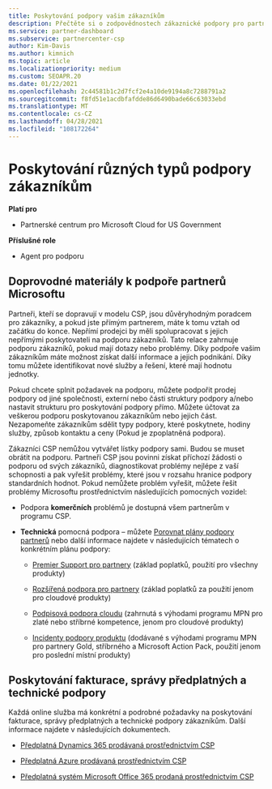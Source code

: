 ```yaml
---
title: Poskytování podpory vašim zákazníkům
description: Přečtěte si o zodpovědnostech zákaznické podpory pro partnery v programu CSP. Zahrnuje podporu pro fakturaci, správu předplatného a technické problémy.
ms.service: partner-dashboard
ms.subservice: partnercenter-csp
author: Kim-Davis
ms.author: kimnich
ms.topic: article
ms.localizationpriority: medium
ms.custom: SEOAPR.20
ms.date: 01/22/2021
ms.openlocfilehash: 2c44581b1c2d7fcf2e4a10de9194a8c7288791a2
ms.sourcegitcommit: f8fd51e1acdbfafdde86d6490bade66c63033ebd
ms.translationtype: MT
ms.contentlocale: cs-CZ
ms.lasthandoff: 04/28/2021
ms.locfileid: "108172264"
---
```

# <a name="providing-different-types-of-support-to-your-customers"></a>Poskytování různých typů podpory zákazníkům

**Platí pro**

-  Partnerské centrum pro Microsoft Cloud for US Government

**Příslušné role**

- Agent pro podporu

## <a name="microsoft-partner-support-guidance"></a>Doprovodné materiály k podpoře partnerů Microsoftu

Partneři, kteří se dopravují v modelu CSP, jsou důvěryhodným poradcem pro zákazníky, a pokud jste přímým partnerem, máte k tomu vztah od začátku do konce. Nepřímí prodejci by měli spolupracovat s jejich nepřímými poskytovateli na podporu zákazníků. Tato relace zahrnuje podporu zákazníků, pokud mají dotazy nebo problémy. Díky podpoře vašim zákazníkům máte možnost získat další informace a jejich podnikání. Díky tomu můžete identifikovat nové služby a řešení, které mají hodnotu jednotky.

Pokud chcete splnit požadavek na podporu, můžete podpořit prodej podpory od jiné společnosti, externí nebo části struktury podpory a/nebo nastavit strukturu pro poskytování podpory přímo. Můžete účtovat za veškerou podporu poskytovanou zákazníkům nebo jejich část. Nezapomeňte zákazníkům sdělit typy podpory, které poskytnete, hodiny služby, způsob kontaktu a ceny (Pokud je zpoplatněná podpora).

Zákazníci CSP nemůžou vytvářet lístky podpory sami. Budou se muset obrátit na podporu. Partneři CSP jsou povinni získat příchozí žádosti o podporu od svých zákazníků, diagnostikovat problémy nejlépe z vaší schopnosti a pak vyřešit problémy, které jsou v rozsahu hranice podpory standardních hodnot. Pokud nemůžete problém vyřešit, můžete řešit problémy Microsoftu prostřednictvím následujících pomocných vozidel:

- Podpora **komerčních** problémů je dostupná všem partnerům v programu CSP.

- **Technická** pomocná podpora – můžete [Porovnat plány podpory partnerů](https://partner.microsoft.com/support/partnersupport) nebo další informace najdete v následujících tématech o konkrétním plánu podpory:

  - [Premier Support pro partnery](https://partner.microsoft.com/support/microsoft-services-premier-support) (základ poplatků, použití pro všechny produkty)

  - [Rozšířená podpora pro partnery](https://partner.microsoft.com/support/advanced-cloud-support) (základ poplatků za použití jenom pro cloudové produkty)

  - [Podpisová podpora cloudu](manage-your-partner-network-benefits.md) (zahrnutá s výhodami programu MPN pro zlaté nebo stříbrné kompetence, jenom pro cloudové produkty)

  - [Incidenty podpory produktu](manage-your-partner-network-benefits.md) (dodávané s výhodami programu MPN pro partnery Gold, stříbrného a Microsoft Action Pack, použití jenom pro poslední místní produkty)

## <a name="providing-billing-subscription-management-and-technical-support"></a>Poskytování fakturace, správy předplatných a technické podpory 

Každá online služba má konkrétní a podrobné požadavky na poskytování fakturace, správy předplatných a technické podpory zákazníkům. Další informace najdete v následujících dokumentech.

- [Předplatná Dynamics 365 prodávaná prostřednictvím CSP](https://www.microsoftpartnercommunity.com/t5/CSP/Microsoft-Partner-Support-Guidance/m-p/5262#M30)

- [Předplatná Azure prodávaná prostřednictvím CSP](https://www.microsoftpartnercommunity.com/t5/CSP/Microsoft-Partner-Support-Guidance/m-p/5263#M31)

- [Předplatná systém Microsoft Office 365 prodaná prostřednictvím CSP](https://www.microsoftpartnercommunity.com/t5/CSP/Microsoft-Partner-Support-Guidance/m-p/5264#M32)
